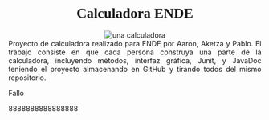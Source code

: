 <h1 align="center" style="font-family:verdana;">Calculadora ENDE</h1>
<div align="center"><img src="https://cdn.pixabay.com/photo/2017/07/06/17/13/calculator-2478633_960_720.png" alt="una calculadora"></div>
<div align="justify" >Proyecto de calculadora realizado para ENDE por Aaron,  Aketza y Pablo. El trabajo consiste en que cada persona construya una parte de  la calculadora, incluyendo métodos, interfaz gráfica, Junit, y JavaDoc teniendo  el proyecto almacenando en GitHub y tirando todos del mismo repositorio.</div>
<p>Fallo</p>

8888888888888888
